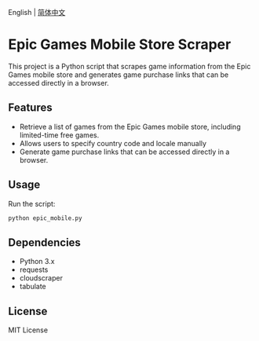 English | [简体中文](./README.zh-CN.md)

# Epic Games Mobile Store Scraper

This project is a Python script that scrapes game information from the Epic Games mobile store and generates game purchase links that can be accessed directly in a browser.

## Features
- Retrieve a list of games from the Epic Games mobile store, including limited-time free games.
- Allows users to specify country code and locale manually
- Generate game purchase links that can be accessed directly in a browser.

## Usage

Run the script:
```sh
python epic_mobile.py
```

## Dependencies
- Python 3.x
- requests
- cloudscraper
- tabulate

## License
MIT License

